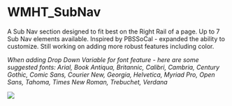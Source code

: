 WMHT_SubNav
===========

A Sub Nav section designed to fit best on the Right Rail of a page. Up to 7 Sub Nav elements available. Inspired by PBSSoCal - expanded the ability to customize. Still working on adding more robust features including color.


*When adding Drop Down Variable for font feature - here are some suggested fonts: Arial, Book Antiqua, Britannic, Calibri, Cambria, Century Gothic, Comic Sans, Courier New, Georgia, Helvetica, Myriad Pro, Open Sans, Tahoma, Times New Roman, Trebuchet, Verdana*



![](http://pbs.bento.storage.s3.amazonaws.com/hostedbento-prod/filer_public/WMHT/OpenBento_SubNav_Image.jpg)
